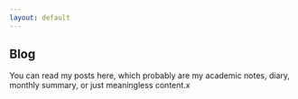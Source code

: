 ```yaml
---
layout: default
---
```


## Blog
You can read my posts here, which probably are my academic notes, diary, monthly summary, or just meaningless content.x